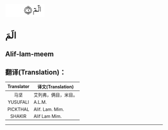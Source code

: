 ![002:001](images/002_001.gif)

# الَمَ

## Alif-lam-meem

## 翻译(Translation)：

| Translator | 译文(Translation)    |
| :--------: | -------------------- |
|    马坚    | 艾列弗，俩目，米目。 |
|  YUSUFALI  | A.L.M.               |
|  PICKTHAL  | Alif. Lam. Mim.      |
|   SHAKIR   | Alif Lam Mim.        |

---

